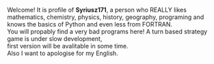 Welcome! It is profile of ****Syriusz171****,
a person who REALLY likes mathematics, chemistry, physics, history, geography, programing
and knows the basics of Python and even less from FORTRAN.  
You will propably find a very bad programs here!
A turn based strategy game is under slow development,  
first version will be avalitable in some time.  
Also I want to apologise for my English.


<!---
Syriusz171/Syriusz171 is a ✨ special ✨ repository because its `README.md` (this file) appears on your GitHub profile.
You can click the Preview link to take a look at your changes.
--->
